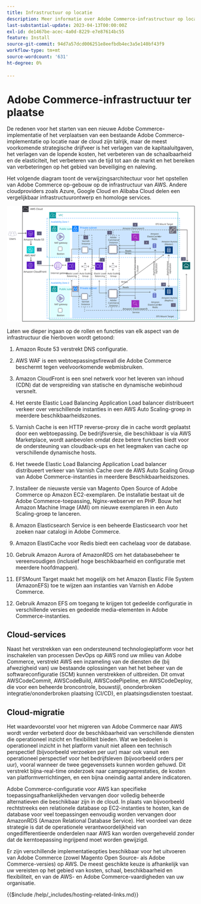 ```yaml
---
title: Infrastructuur op locatie
description: Meer informatie over Adobe Commerce-infrastructuur op locatie en cloudservices van derden.
last-substantial-update: 2023-04-13T00:00:00Z
exl-id: de1467be-acec-4a0d-8229-e7e87614bc55
feature: Install
source-git-commit: 94d7a57dcd006251e8eefbdb4ec3a5e140bf43f9
workflow-type: tm+mt
source-wordcount: '631'
ht-degree: 0%

---
```


# Adobe Commerce-infrastructuur ter plaatse

De redenen voor het starten van een nieuwe Adobe Commerce-implementatie of het verplaatsen van een bestaande Adobe Commerce-implementatie op locatie naar de cloud zijn talrijk, maar de meest voorkomende strategische drijfveer is het verlagen van de kapitaaluitgaven, het verlagen van de lopende kosten, het verbeteren van de schaalbaarheid en de elasticiteit, het verbeteren van de tijd tot aan de markt en het bereiken van verbeteringen op het gebied van beveiliging en naleving.

Het volgende diagram toont de verwijzingsarchitectuur voor het opstellen van Adobe Commerce op-gebouw op de infrastructuur van AWS. Andere cloudproviders zoals Azure, Google Cloud en Alibaba Cloud delen een vergelijkbaar infrastructuurontwerp en homologe services.

![Diagram met zelfgehoorzame Adobe Commerce-infrastructuur op cloudservices van derden](/help/assets/playbooks/on-premises-infrastructure.svg)

Laten we dieper ingaan op de rollen en functies van elk aspect van de infrastructuur die hierboven wordt getoond:

1. Amazon Route 53 verstrekt DNS configuratie.

1. AWS WAF is een webtoepassingsfirewall die Adobe Commerce beschermt tegen veelvoorkomende webmisbruiken.

1. Amazon CloudFront is een snel netwerk voor het leveren van inhoud (CDN) dat de verspreiding van statische en dynamische webinhoud versnelt.

1. Het eerste Elastic Load Balancing Application Load balancer distribueert verkeer over verschillende instanties in een AWS Auto Scaling-groep in meerdere beschikbaarheidszones.

1. Varnish Cache is een HTTP reverse-proxy die in cache wordt geplaatst door een webtoepassing. De bedrijfsversie, die beschikbaar is via AWS Marketplace, wordt aanbevolen omdat deze betere functies biedt voor de ondersteuning van cloudback-ups en het leegmaken van cache op verschillende dynamische hosts.

1. Het tweede Elastic Load Balancing Application Load balancer distribueert verkeer van Varnish Cache over de AWS Auto Scaling Group van Adobe Commerce-instanties in meerdere Beschikbaarheidszones.

1. Installeer de nieuwste versie van Magento Open Source of Adobe Commerce op Amazon EC2-exemplaren. De installatie bestaat uit de Adobe Commerce-toepassing, Nginx-webserver en PHP. Bouw het Amazon Machine Image (AMI) om nieuwe exemplaren in een Auto Scaling-groep te lanceren.

1. Amazon Elasticsearch Service is een beheerde Elasticsearch voor het zoeken naar catalogi in Adobe Commerce.

1. Amazon ElastiCache voor Redis biedt een cachelaag voor de database.

1. Gebruik Amazon Aurora of AmazonRDS om het databasebeheer te vereenvoudigen (inclusief hoge beschikbaarheid en configuratie met meerdere hoofdmappen).

1. EFSMount Target maakt het mogelijk om het Amazon Elastic File System (AmazonEFS) toe te wijzen aan instanties van Varnish en Adobe Commerce.

1. Gebruik Amazon EFS om toegang te krijgen tot gedeelde configuratie in verschillende versies en gedeelde media-elementen in Adobe Commerce-instanties.

## Cloud-services

Naast het verstrekken van een ondersteunend technologieplatform voor het inschakelen van processen DevOps op AWS rond uw milieu van Adobe Commerce, verstrekt AWS een inzameling van de diensten die (bij afwezigheid van) uw bestaande oplossingen van het het beheer van de softwareconfiguratie (SCM) kunnen verstrekken of uitbreiden. Dit omvat AWSCodeCommit, AWSCodeBuild, AWSCodePipeline, en AWSCodeDeploy, die voor een beheerde broncontrole, bouwstijl, ononderbroken integratie/ononderbroken plaatsing (CI/CD), en plaatsingsdiensten toestaat.

## Cloud-migratie

Het waardevoorstel voor het migreren van Adobe Commerce naar AWS wordt verder verbeterd door de beschikbaarheid van verschillende diensten die operationeel inzicht en flexibiliteit bieden. Wat we bedoelen is operationeel inzicht in het platform vanuit niet alleen een technisch perspectief (bijvoorbeeld verzoeken per uur) maar ook vanuit een operationeel perspectief voor het bedrijfsleven (bijvoorbeeld orders per uur), vooral wanneer de twee gegevenssets kunnen worden gehuwd. Dit verstrekt bijna-real-time onderzoek naar campagneprestaties, de kosten van platformverrichtingen, en een bijna oneindig aantal andere indicatoren.

Adobe Commerce-configuratie voor AWS kan specifieke toepassingsafhankelijkheden vervangen door volledig beheerde alternatieven die beschikbaar zijn in de cloud. In plaats van bijvoorbeeld rechtstreeks een relationele database op EC2-instanties te hosten, kan de database voor veel toepassingen eenvoudig worden vervangen door AmazonRDS (Amazon Relational Database Service). Het voordeel van deze strategie is dat de operationele verantwoordelijkheid van ongedifferentieerde onderdelen naar AWS kan worden overgeheveld zonder dat de kerntoepassing ingrijpend moet worden gewijzigd.

Er zijn verschillende implementatieopties beschikbaar voor het uitvoeren van Adobe Commerce (zowel Magento Open Source- als Adobe Commerce-versies) op AWS. De meest geschikte keuze is afhankelijk van uw vereisten op het gebied van kosten, schaal, beschikbaarheid en flexibiliteit, en van de AWS- en Adobe Commerce-vaardigheden van uw organisatie.

{{$include /help/_includes/hosting-related-links.md}}
